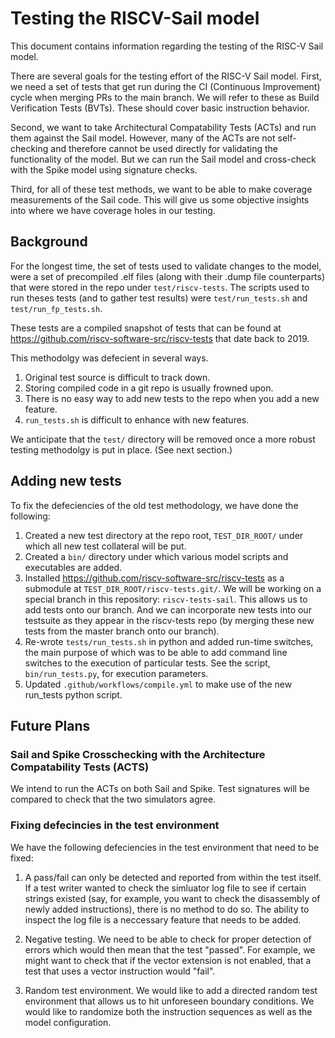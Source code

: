 # Testing the RISCV-Sail model

This document contains information regarding the testing of the RISC-V
Sail model.

There are several goals for the testing effort of the RISC-V Sail model.
First, we need a set of tests that get run during the CI (Continuous Improvement)
cycle when merging PRs to the main branch.  We will refer to these as Build Verification Tests
(BVTs). These should cover basic instruction behavior.

Second, we want to take Architectural Compatability Tests (ACTs) and run them
against the Sail model.  However, many of the ACTs are not self-checking and therefore
cannot be used directly for validating the functionality of the model.  But we can
run the Sail model and cross-check with the Spike model using signature checks.

Third,  for all of these test methods,  we want to be able to make coverage measurements
of the Sail code.  This will give us some objective insights into where we have coverage
holes in our testing.



## Background

For the longest time,  the set of tests used to validate changes to the
model,  were a set of precompiled .elf files (along with their .dump file counterparts)
that were stored in the repo under `test/riscv-tests`.  The scripts used to
run theses tests (and to gather test results) were `test/run_tests.sh` and
`test/run_fp_tests.sh`.

These tests are a compiled snapshot of tests that can be found at
https://github.com/riscv-software-src/riscv-tests
that date back to 2019.

This methodolgy was defecient in several ways.
1. Original test source is difficult to track down.
1. Storing compiled code in a git repo is usually frowned upon.
1. There is no easy way to add new tests to the repo when you add a new feature.
1. `run_tests.sh` is difficult to enhance with new features.

We anticipate that the `test/` directory will be removed once a more robust
testing methodolgy is put in place.  (See next section.)

## Adding new tests



To fix the defeciencies of the old test methodology,  we have done the
following:
1. Created a new test directory at the repo root, `TEST_DIR_ROOT/` under which
all new test collateral will be put.
1. Created a `bin/` directory under which various model scripts and executables
are added.
1. Installed https://github.com/riscv-software-src/riscv-tests as a submodule
at `TEST_DIR_ROOT/riscv-tests.git/`.  We will be working on  a special branch
in this repository: `riscv-tests-sail`.  This allows us to add tests onto our
branch.  And we can incorporate new tests into our testsuite as they appear
in the riscv-tests repo (by merging these new tests from the master branch
onto our branch).
1. Re-wrote `tests/run_tests.sh` in python and added run-time switches, the main
purpose of which was to be able to add command line switches to the execution of
particular tests. See the script, `bin/run_tests.py`, for execution parameters.
1. Updated `.github/workflows/compile.yml` to make use of the new run_tests python
script.



## Future Plans

### Sail and Spike Crosschecking with the Architecture Compatability Tests (ACTS)

We intend to run the ACTs on both Sail and Spike. Test signatures will be compared
to check that the two simulators agree.

### Fixing defecincies in the test environment

We have the following defeciencies in the test environment that need to be fixed:

1. A pass/fail can only be detected and reported from within the test itself.
If a test writer wanted to check the simluator log file to see
if certain strings existed (say, for example, you want to check the disassembly
of newly added instructions),  there is no method to do so.  The ability to
inspect the log file is a neccessary feature that needs to be added.

1. Negative testing. We need to be able to check for proper detection of errors
which would then mean that the test "passed".  For example,  we might want to check
that if the vector extension is not enabled, that a test that uses a vector instruction
would "fail".

1. Random test environment.  We would like to add a directed random test environment
that allows us to hit unforeseen boundary conditions.  We would like to randomize
both the instruction sequences as well as the model configuration.